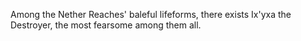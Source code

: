 Among the Nether Reaches' baleful lifeforms, there exists Ix'yxa the Destroyer, the most fearsome among them all.